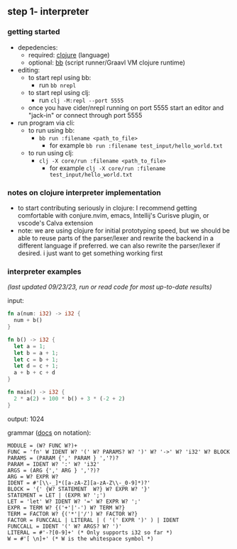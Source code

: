 ## step 1- interpreter

### getting started

* depedencies:
    * required: [clojure](https://clojure.org/guides/install_clojure) (language)
    * optional: [bb](https://babashka.org/) (script runner/Graavl VM clojure runtime)
* editing:
    * to start repl using bb:
        * run `bb nrepl`
    * to start repl using clj:
        * run `clj -M:repl --port 5555`
    * once you have cider/nrepl running on port 5555 start an editor and "jack-in" or connect through port 5555
* run program via cli:
    * to run using bb:
        * `bb run :filename <path_to_file>`
            * for example `bb run :filename test_input/hello_world.txt`
    * to run using clj:
        * `clj -X core/run :filename <path_to_file>`
            * for example `clj -X core/run :filename test_input/hello_world.txt`

### notes on clojure interpreter implementation
* to start contributing seriously in clojure: I recommend getting comfortable with conjure.nvim, emacs, Intellij's Curisve plugin, or vscode's Calva extension
* note: we are using clojure for initial prototyping speed, but we should be able to reuse parts of the parser/lexer and rewrite the backend in a different language if preferred. we can also rewrite the parser/lexer if desired. i just want to get something working first

### interpreter examples

_(last updated 09/23/23, run or read code for most up-to-date results)_

input:
```rs
fn a(num: i32) -> i32 {
  num + b()
}

fn b() -> i32 {
  let a = 1;
  let b = a + 1;
  let c = b + 1;
  let d = c + 1;
  a + b + c + d
}

fn main() -> i32 {
  2 * a(2) + 100 * b() + 3 * (-2 + 2)
}
```

output:
1024

grammar ([docs](https://github.com/Engelberg/instaparse/tree/master#notation) on notation):
```
MODULE = (W? FUNC W?)+
FUNC = 'fn' W IDENT W? '(' W? PARAMS? W? ')' W? '->' W? 'i32' W? BLOCK
PARAMS = (PARAM {',' PARAM } ','?)? 
PARAM = IDENT W? ':' W? 'i32'
ARGS = (ARG {',' ARG } ','?)? 
ARG = W? EXPR W?
IDENT = #'[\\-_]*([a-zA-Z][a-zA-Z\\-_0-9]*)?'
BLOCK = '{' {W? STATEMENT  W?} W? EXPR W? '}'
STATEMENT = LET | (EXPR W? ';')
LET = 'let' W? IDENT W? '=' W? EXPR W? ';'
EXPR = TERM W? {('+'|'-') W? TERM W?}
TERM = FACTOR W? {('*'|'/') W? FACTOR W?}
FACTOR = FUNCCALL | LITERAL | ( '(' EXPR ')' ) | IDENT
FUNCCALL = IDENT '(' W? ARGS? W? ')'
LITERAL = #'-?[0-9]+' (* Only supports i32 so far *)
W = #'[ \n]+' (* W is the whitespace symbol *)
```

